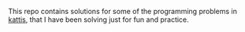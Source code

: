 This repo contains solutions for some of the programming problems in [kattis](https://open.kattis.com/), that I have been solving just for fun and practice.